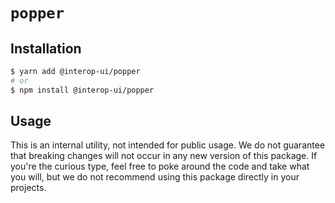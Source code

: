 # `popper`

## Installation

```sh
$ yarn add @interop-ui/popper
# or
$ npm install @interop-ui/popper
```

## Usage

This is an internal utility, not intended for public usage. We do not guarantee that breaking changes will not occur in any new version of this package. If you're the curious type, feel free to poke around the code and take what you will, but we do not recommend using this package directly in your projects.
